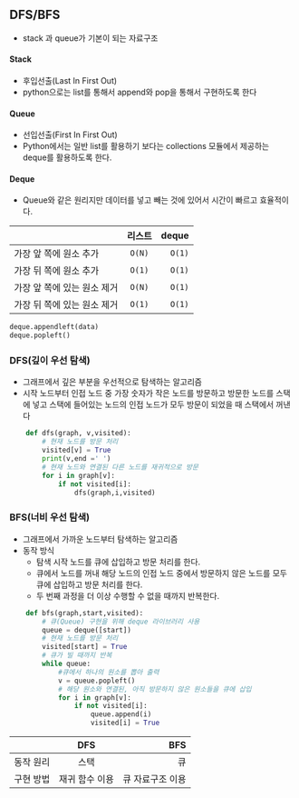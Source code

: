 ## DFS/BFS

+ stack 과 queue가 기본이 되는 자료구조

#### Stack

+ 후입선출(Last In First Out)
+ python으로는 list를 통해서 append와 pop을 통해서 구현하도록 한다

#### Queue

+ 선입선출(First In First Out)
+ Python에서는 일반 list를 활용하기 보다는 collections 모듈에서 제공하는 deque를 활용하도록 한다.

#### Deque

+ Queue와 같은 원리지만 데이터를 넣고 빼는 것에 있어서 시간이 빠르고 효율적이다.

|  | 리스트 | deque |
|---|:---:|---:|
| 가장 앞 쪽에 원소 추가 | `O(N)` | `O(1)` |
| 가장 뒤 쪽에 원소 추가 | `O(1)` | `O(1)` |
| 가장 앞 쪽에 있는 원소 제거 | `O(N)` | `O(1)` |
| 가장 뒤 쪽에 있는 원소 제거 | `O(1)` | `O(1)` |


```python
deque.appendleft(data)
deque.popleft()
```


### DFS(깊이 우선 탐색)

+ 그래프에서 깊은 부분을 우선적으로 탐색하는 알고리즘
+ 시작 노드부터 인접 노드 중 가장 숫자가 작은 노드를 방문하고 방문한 노드를 스택에 넣고 스택에 들어있는 노드의 인접 노드가 모두 방문이 되었을 때 스택에서 꺼낸다
```python
    def dfs(graph, v,visited):
        # 현재 노드를 방문 처리
        visited[v] = True
        print(v,end =' ')
        # 현재 노드와 연결된 다른 노드를 재귀적으로 방문
        for i in graph[v]:
            if not visited[i]:
                dfs(graph,i,visited)
```

### BFS(너비 우선 탐색)

+ 그래프에서 가까운 노드부터 탐색하는 알고리즘
+ 동작 방식
    - 탐색 시작 노드를 큐에 삽입하고 방문 처리를 한다.
    - 큐에서 노드를 꺼내 해당 노드의 인접 노드 중에서 방문하지 않은 노드를 모두 큐에 삽입하고 방문 처리를 한다.
    - 두 번째 과정을 더 이상 수행할 수 없을 때까지 반복한다.

```python
    def bfs(graph,start,visited):
        # 큐(Queue) 구현을 위해 deque 라이브러리 사용
        queue = deque([start])
        # 현재 노드를 방문 처리
        visited[start] = True
        # 큐가 빌 때까지 반복
        while queue:
            #큐에서 하나의 원소를 뽑아 출력
            v = queue.popleft()
            # 해당 원소와 연결된, 아직 방문하지 않은 원소들을 큐에 삽입
            for i in graph[v]:
                if not visited[i]:
                    queue.append(i)
                    visited[i] = True
```
| | DFS | BFS |
|---|:---:|---:|
| 동작 원리 | 스택 | 큐 |
| 구현 방법 | 재귀 함수 이용 | 큐 자료구조 이용 |

